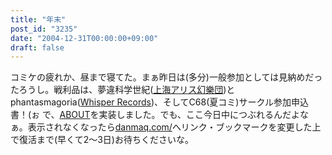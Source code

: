 ```yaml
---
title: "年末"
post_id: "3235"
date: "2004-12-31T00:00:00+09:00"
draft: false
---
```



コミケの疲れか、昼まで寝てた。まぁ昨日は(多分)一般参加としては見納めだったろうし。戦利品は、夢違科学世紀([上海アリス幻樂団](http://www16.big.or.jp/%7Ezun/))とphantasmagoria([Whisper Records](http://www11.plala.or.jp/whispers/))、そしてC68(夏コミ)サークル参加申込書！(ぉ で、[ABOUT](/category/about)を実装しました。でも、ここ今日中につぶれるんだよなぁ。表示されなくなったら[danmaq.com/](/)へリンク・ブックマークを変更した上で復活まで(早くて2～3日)お待ちくださいな。
